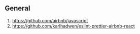 ## General

1. https://github.com/airbnb/javascript
2. https://github.com/karlhadwen/eslint-prettier-airbnb-react